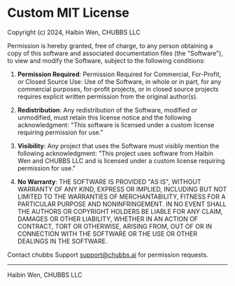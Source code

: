 # Custom MIT License

Copyright (c) 2024, Haibin Wen, CHUBBS LLC

Permission is hereby granted, free of charge, to any person obtaining a copy of this software and associated documentation files (the "Software"), to view and modify the Software, subject to the following conditions:

1. **Permission Required**: Permission Required for Commercial, For-Profit, or Closed Source Use: Use of the Software, in whole or in part, for any commercial purposes, for-profit projects, or in closed source projects requires explicit written permission from the original author(s).

2. **Redistribution**: Any redistribution of the Software, modified or unmodified, must retain this license notice and the following acknowledgment:
   "This software is licensed under a custom license requiring permission for use."

3. **Visibility**: Any project that uses the Software must visibly mention the following acknowledgment:
   "This project uses software from Haibin Wen and CHUBBS LLC and is licensed under a custom license requiring permission for use."

4. **No Warranty**: THE SOFTWARE IS PROVIDED "AS IS", WITHOUT WARRANTY OF ANY KIND, EXPRESS OR IMPLIED, INCLUDING BUT NOT LIMITED TO THE WARRANTIES OF MERCHANTABILITY, FITNESS FOR A PARTICULAR PURPOSE AND NONINFRINGEMENT. IN NO EVENT SHALL THE AUTHORS OR COPYRIGHT HOLDERS BE LIABLE FOR ANY CLAIM, DAMAGES OR OTHER LIABILITY, WHETHER IN AN ACTION OF CONTRACT, TORT OR OTHERWISE, ARISING FROM, OUT OF OR IN CONNECTION WITH THE SOFTWARE OR THE USE OR OTHER DEALINGS IN THE SOFTWARE.

Contact chubbs Support <support@chubbs.ai> for permission requests.

---

Haibin Wen, CHUBBS LLC
